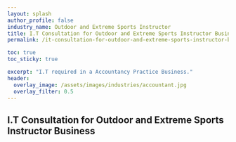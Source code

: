 ```yaml
---
layout: splash 
author_profile: false 
industry_name: Outdoor and Extreme Sports Instructor
title: I.T Consultation for Outdoor and Extreme Sports Instructor Business
permalink: /it-consultation-for-outdoor-and-extreme-sports-instructor-business

toc: true
toc_sticky: true

excerpt: "I.T required in a Accountancy Practice Business."
header:
  overlay_image: /assets/images/industries/accountant.jpg
  overlay_filter: 0.5 
---
```


## I.T Consultation for Outdoor and Extreme Sports Instructor Business